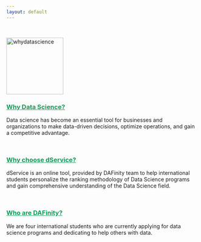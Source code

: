 ```yaml
---
layout: default
---
```




<!-- ### Welcome to dService! -->

<br>

<a href="{{ site.baseurl }}/whydatascience"><img src="https://user-images.githubusercontent.com/101531662/220003376-a59fc32e-be7e-42ec-b8c7-f495e3057801.png" alt="whydatascience" width="150" ></a>

### <a href="{{ site.baseurl }}/whydatascience" style="color:#159957; text-decoration:underline"> Why Data Science? </a>

<!-- <p style="text-align: center; padding: 20px 0px 20px 0px;"> test inline css </p> -->
<p style="padding: 0px 0px 30px 0px;">Data science has become an essential tool for businesses and organizations to make data-driven decisions, optimize operations, and gain a competitive advantage.</p>



### <a href="{{ site.baseurl }}/whychoosedservice" style="color:#159957; text-decoration:underline"> Why choose dService? </a>
<p style="padding: 0px 0px 30px 0px;">dService is an online tool, provided by DAFinity team to help international students personalize the ranking methodology of Data Science programs and gain comprehensive understanding of the Data Science field.</p>
<!-- 
<a href="{{ site.baseurl }}/whychoosedservice"><img src="https://user-images.githubusercontent.com/101531662/220003427-5d3d12a0-6000-4ba1-82e1-509752bc03c8.png" alt="whychoosedservice" width="450"></a> -->

<!-- <a href="{{ site.baseurl }}/aboutus"><img src="https://user-images.githubusercontent.com/101531662/220003457-acab3ea2-47e1-4923-b1d7-964e07990e56.png" alt="whoaredafinity" width="150"></a> -->

### <a href="{{ site.baseurl }}/aboutus" style="color:#159957; text-decoration:underline"> Who are DAFinity? </a>
<p style="padding: 0px 0px 30px 0px;">We are four international students who are currently applying for data science programs and dedicating to help others with data. </p>
